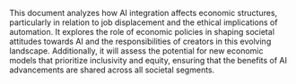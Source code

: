 This document analyzes how AI integration affects economic structures, particularly in relation to job displacement and the ethical implications of automation. It explores the role of economic policies in shaping societal attitudes towards AI and the responsibilities of creators in this evolving landscape. Additionally, it will assess the potential for new economic models that prioritize inclusivity and equity, ensuring that the benefits of AI advancements are shared across all societal segments.
